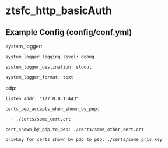 # ztsfc_http_basicAuth

## Example Config (config/conf.yml)
  system_logger:

    system_logger_logging_level: debug

    system_logger_destination: stdout

    system_logger_format: text

  pdp:
  
    listen_addr: "127.0.0.1:443"
  
    certs_pep_accepts_when_shown_by_pep:
  
      - ./certs/some_cert.crt
  
    cert_shown_by_pdp_to_pep: ./certs/some_other_cert.crt
  
    privkey_for_certs_shown_by_pdp_to_pep: ./certs/some_priv.key
